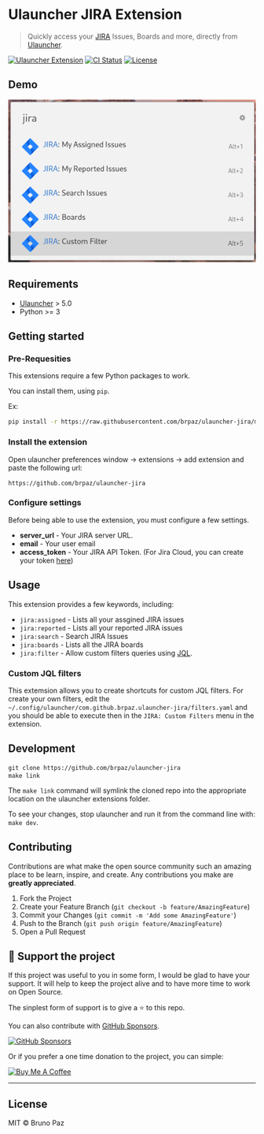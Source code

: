 # Ulauncher JIRA Extension

> Quickly access your [JIRA](https://www.atlassian.com/software/jira) Issues, Boards and more, directly from [Ulauncher](https://ulauncher.io/).

[![Ulauncher Extension](https://img.shields.io/badge/Ulauncher-Extension-yellowgreen.svg?style=for-the-badge)](https://ext.ulauncher.io/)
[![CI Status](https://img.shields.io/github/workflow/status/brpaz/ulauncher-jira/CI?color=orange&label=actions&logo=github&logoColor=orange&style=for-the-badge)](https://github.com/brpaz/ulauncher-jira)
[![License](https://img.shields.io/github/license/brpaz/ulauncher-jira.svg?style=for-the-badge)](https://github.com/brpaz/ulauncher-jira/blob/master/LICENSE)


## Demo

![Demo](assets/demo.png)

## Requirements

* [Ulauncher](https://github.com/Ulauncher/Ulauncher) > 5.0
* Python >= 3

## Getting started

### Pre-Requesities

This extensions require a few Python packages to work.

You can install them, using `pip`.

Ex:

```bash
pip install -r https://raw.githubusercontent.com/brpaz/ulauncher-jira/main/requirements.txt
```

### Install the extension


Open ulauncher preferences window -> extensions -> add extension and paste the following url:

```
https://github.com/brpaz/ulauncher-jira
```

### Configure settings

Before being able to use the extension, you must configure a few settings.

- **server_url** - Your JIRA server URL.
- **email** - Your user email
- **access_token** - Your JIRA API Token. (For Jira Cloud, you can create your token [here](https://id.atlassian.com/manage-profile/security/api-tokens))


## Usage

This extension provides a few keywords, including:

- `jira:assigned` - Lists all your assgined JIRA issues
- `jira:reported` - Lists all your reported JIRA issues
- `jira:search` - Search JIRA Issues
- `jira:boards`  - Lists all the JIRA boards
- `jira:filter` - Allow custom filters queries using [JQL](https://support.atlassian.com/jira-service-management-cloud/docs/use-advanced-search-with-jira-query-language-jql/).

### Custom JQL filters

This extemsion allows you to create shortcuts for custom JQL filters. For create your own filters, edit the `~/.config/ulauncher/com.github.brpaz.ulauncher-jira/filters.yaml` and you should be able to execute then in the `JIRA: Custom Filters` menu in the extension.


## Development

```
git clone https://github.com/brpaz/ulauncher-jira
make link
```

The `make link` command will symlink the cloned repo into the appropriate location on the ulauncher extensions folder.

To see your changes, stop ulauncher and run it from the command line with: `make dev`.

## Contributing

Contributions are what make the open source community such an amazing place to be learn, inspire, and create. Any contributions you make are **greatly appreciated**.

1. Fork the Project
2. Create your Feature Branch (`git checkout -b feature/AmazingFeature`)
3. Commit your Changes (`git commit -m 'Add some AmazingFeature'`)
4. Push to the Branch (`git push origin feature/AmazingFeature`)
5. Open a Pull Request

## 💛 Support the project

If this project was useful to you in some form, I would be glad to have your support.  It will help to keep the project alive and to have more time to work on Open Source.

The sinplest form of support is to give a ⭐️ to this repo.

You can also contribute with [GitHub Sponsors](https://github.com/sponsors/brpaz).

[![GitHub Sponsors](https://img.shields.io/badge/GitHub%20Sponsors-Sponsor%20Me-red?style=for-the-badge)](https://github.com/sponsors/brpaz)

Or if you prefer a one time donation to the project, you can simple:

<a href="https://www.buymeacoffee.com/Z1Bu6asGV" target="_blank"><img src="https://www.buymeacoffee.com/assets/img/custom_images/orange_img.png" alt="Buy Me A Coffee"
style="height: auto !important;width: auto !important;" ></a>

---
## License

MIT &copy; Bruno Paz
